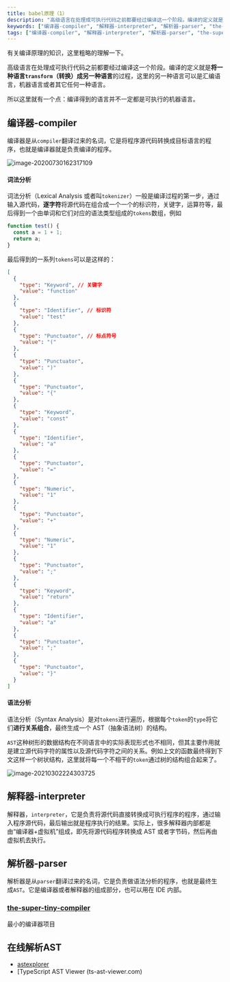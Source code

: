 ```yaml
---
title: babel原理（1）
description: "高级语言在处理成可执行代码之前都要经过编译这一个阶段。编译的定义就是**将一种语言（转换）成另一种语言**的过程，这里的另一种语言可以是汇编语言，机器语言或者其它任何一种语言。"
keywords: ["编译器-compiler", "解释器-interpreter", "解析器-parser", "the-super-tiny-compilerhttps", "githubcom", "jamiebuilds", "the-super-tiny-compiler", "blob"]
tags: ["编译器-compiler", "解释器-interpreter", "解析器-parser", "the-super-tiny-compilerhttps", "githubcom"]
---
```


有关编译原理的知识，这里粗略的理解一下。

高级语言在处理成可执行代码之前都要经过编译这一个阶段。编译的定义就是**将一种语言`transform`（转换）成另一种语言**的过程，这里的另一种语言可以是汇编语言，机器语言或者其它任何一种语言。

所以这里就有一个点：编译得到的语言并不一定都是可执行的机器语言。

## 编译器-compiler

编译器是从`compiler`翻译过来的名词，它是将程序源代码转换成目标语言的程序，也就是编译器就是负责编译的程序。

![image-20200730162317109](../../../public/images/image-20200730162317109-164113912887337.png)

#### 词法分析

词法分析（Lexical Analysis 或者叫`tokenizer`）一般是编译过程的第一步，通过输入源代码，**逐字符**将源代码在组合成一个一个的标识符，关键字，运算符等，最后得到一个由单词和它们对应的语法类型组成的`tokens`数组，例如

```javascript
function test() {
  const a = 1 + 1;
  return a;
}
```

最后得到的一系列`tokens`可以是这样的：

```json
[
  {
    "type": "Keyword", // 关键字
    "value": "function"
  },
  {
    "type": "Identifier", // 标识符
    "value": "test"
  },
  {
    "type": "Punctuator", // 标点符号
    "value": "("
  },
  {
    "type": "Punctuator",
    "value": ")"
  },
  {
    "type": "Punctuator",
    "value": "{"
  },
  {
    "type": "Keyword",
    "value": "const"
  },
  {
    "type": "Identifier",
    "value": "a"
  },
  {
    "type": "Punctuator",
    "value": "="
  },
  {
    "type": "Numeric",
    "value": "1"
  },
  {
    "type": "Punctuator",
    "value": "+"
  },
  {
    "type": "Numeric",
    "value": "1"
  },
  {
    "type": "Punctuator",
    "value": ";"
  },
  {
    "type": "Keyword",
    "value": "return"
  },
  {
    "type": "Identifier",
    "value": "a"
  },
  {
    "type": "Punctuator",
    "value": ";"
  },
  {
    "type": "Punctuator",
    "value": "}"
  }
]
```

#### 语法分析

语法分析（Syntax Analysis）是对`tokens`进行遍历，根据每个`token`的`type`将它们**进行关系组合**，最终生成一个 AST（抽象语法树）的结构。

`AST`这种树形的数据结构在不同语言中的实际表现形式也不相同，但其主要作用就是建立源代码字符的属性以及源代码字符之间的关系。例如上文的函数最终得到下文这样一个树状结构，这里就将每一个不相干的`token`通过树的结构组合起来了。

![image-20210302224303725](../../../public/images/image-20210302224303725.png)

## 解释器-interpreter

解释器，`interpreter`，它是负责将源代码直接转换成可执行程序的程序，通过输入程序源代码，最后输出就是程序执行的结果。实际上，很多解释器内部都是由“编译器+虚拟机”组成，即先将源代码程序转换成 AST 或者字节码，然后再由虚拟机去执行。

## 解析器-parser

解析器是从`parser`翻译过来的名词，它是负责做语法分析的程序，也就是最终生成`AST`。它是编译器或者解释器的组成部分，也可以用在 IDE 内部。

### [the-super-tiny-compiler](https://github.com/jamiebuilds/the-super-tiny-compiler/blob/master/the-super-tiny-compiler.js)

最小的编译器项目

## 在线解析AST

- [astexplorer](https://astexplorer.net/)
- [TypeScript AST Viewer (ts-ast-viewer.com)